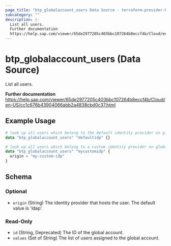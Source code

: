 ```yaml
---
page_title: "btp_globalaccount_users Data Source - terraform-provider-btp"
subcategory: ""
description: |-
  List all users.
  Further documentation
  https://help.sap.com/viewer/65de2977205c403bbc107264b8eccf4b/Cloud/en-US/cc1c676b43904066abb2a4838cbd0c37.html
---
```


# btp_globalaccount_users (Data Source)

List all users.

__Further documentation__
https://help.sap.com/viewer/65de2977205c403bbc107264b8eccf4b/Cloud/en-US/cc1c676b43904066abb2a4838cbd0c37.html

## Example Usage

```terraform
# look up all users which belong to the default identity provider on global account level
data "btp_globalaccount_users" "defaultidp" {}

# look up all users which belong to a custom identity provider on global account level
data "btp_globalaccount_users" "mycustomidp" {
  origin = "my-custom-idp"
}
```

<!-- schema generated by tfplugindocs -->
## Schema

### Optional

- `origin` (String) The identity provider that hosts the user. The default value is 'ldap'.

### Read-Only

- `id` (String, Deprecated) The ID of the global account.
- `values` (Set of String) The list of users assigned to the global account.